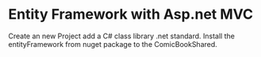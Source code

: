 # Entity Framework with Asp.net MVC
Create an new Project add a C# class library .net standard.
Install the entityFramework from nuget package to the ComicBookShared.
